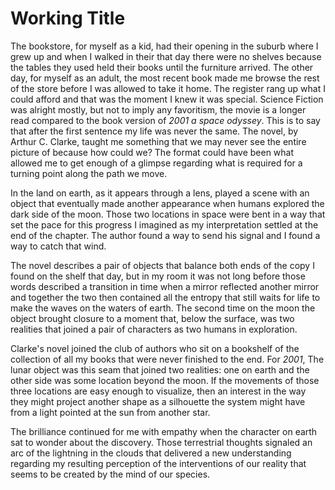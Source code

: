 # Working Title

The bookstore, for myself as a kid, had their opening in the suburb where I grew up and when I walked in their that day there were no shelves because the tables they used held their books until the furniture arrived. The other day, for myself as an adult, the most recent book made me browse the rest of the store before I was allowed to take it home. The register rang up what I could afford and that was the moment I knew it was special. Science Fiction was alright mostly, but not to imply any favoritism, the movie is a longer read compared to the book version of _2001 a space odyssey_. This is to say that after the first sentence my life was never the same. The novel, by Arthur C. Clarke, taught me something that we may never see the entire picture of because how could we? The format could have been what allowed me to get enough of a glimpse regarding what is required for a turning point along the path we move.

In the land on earth, as it appears through a lens, played a scene with an object that eventually made another appearance when humans explored the dark side of the moon. Those two locations in space were bent in a way that set the pace for this progress I imagined as my interpretation settled at the end of the chapter. The author found a way to send his signal and I found a way to catch that wind.

The novel describes a pair of objects that balance both ends of the copy I found on the shelf that day, but in my room it was not long before those words described a transition in time when a mirror reflected another mirror and together the two then contained all the entropy that still waits for life to make the waves on the waters of earth. The second time on the moon the object brought closure to a moment that, below the surface, was two realities that joined a pair of characters as two humans in exploration.

Clarke's novel joined the club of authors who sit on a bookshelf of the collection of all my books that were never finished to the end. For _2001_, The lunar object was this seam that joined two realities: one on earth and the other side was some location beyond the moon. If the movements of those three locations are easy enough to visualize, then an interest in the way they might project another shape as a silhouette the system might have from a light pointed at the sun from another star.

The brilliance continued for me with empathy when the character on earth sat to wonder about the discovery. Those terrestrial thoughts signaled an arc of the lightning in the clouds that delivered a new understanding regarding my resulting perception of the interventions of our reality that seems to be created by the mind of our species.
